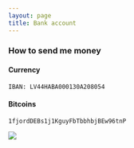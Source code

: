 ```yaml
---
layout: page
title: Bank account
---
```


### How to send me money


#### Currency
```
IBAN: LV44HABA000130A208054
```

#### Bitcoins
```
1fjordDEBs1j1KguyFbTbbhbjBEw96tnP
```
![](fjord.png)
